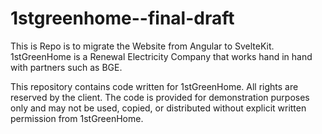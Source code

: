 # 1stgreenhome--final-draft
This is Repo is to migrate the Website from Angular to SvelteKit.  1stGreenHome is a Renewal Electricity Company that works hand in hand with partners such as BGE.


This repository contains code written for 1stGreenHome. All rights are reserved by the client. 
The code is provided for demonstration purposes only and may not be used, copied, or distributed 
without explicit written permission from 1stGreenHome.

